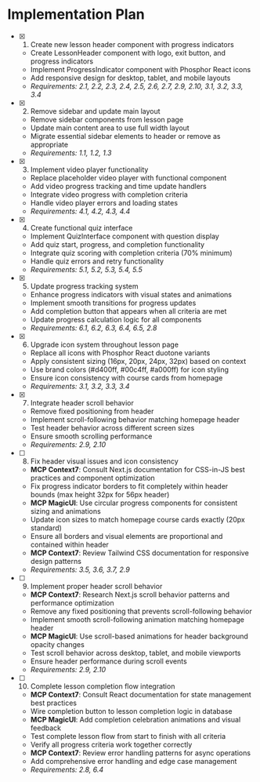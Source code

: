 # Implementation Plan

- [x] 1. Create new lesson header component with progress indicators








  - Create LessonHeader component with logo, exit button, and progress indicators
  - Implement ProgressIndicator component with Phosphor React icons
  - Add responsive design for desktop, tablet, and mobile layouts
  - _Requirements: 2.1, 2.2, 2.3, 2.4, 2.5, 2.6, 2.7, 2.9, 2.10, 3.1, 3.2, 3.3, 3.4_

- [x] 2. Remove sidebar and update main layout


















  - Remove sidebar components from lesson page
  - Update main content area to use full width layout
  - Migrate essential sidebar elements to header or remove as appropriate
  - _Requirements: 1.1, 1.2, 1.3_

- [x] 3. Implement video player functionality






  - Replace placeholder video player with functional component
  - Add video progress tracking and time update handlers
  - Integrate video progress with completion criteria
  - Handle video player errors and loading states
  - _Requirements: 4.1, 4.2, 4.3, 4.4_

- [x] 4. Create functional quiz interface






  - Implement QuizInterface component with question display
  - Add quiz start, progress, and completion functionality
  - Integrate quiz scoring with completion criteria (70% minimum)
  - Handle quiz errors and retry functionality
  - _Requirements: 5.1, 5.2, 5.3, 5.4, 5.5_

- [x] 5. Update progress tracking system







  - Enhance progress indicators with visual states and animations
  - Implement smooth transitions for progress updates
  - Add completion button that appears when all criteria are met
  - Update progress calculation logic for all components
  - _Requirements: 6.1, 6.2, 6.3, 6.4, 6.5, 2.8_

- [x] 6. Upgrade icon system throughout lesson page










  - Replace all icons with Phosphor React duotone variants
  - Apply consistent sizing (16px, 20px, 24px, 32px) based on context
  - Use brand colors (#d400ff, #00c4ff, #a000ff) for icon styling
  - Ensure icon consistency with course cards from homepage
  - _Requirements: 3.1, 3.2, 3.3, 3.4_

- [x] 7. Integrate header scroll behavior








  - Remove fixed positioning from header
  - Implement scroll-following behavior matching homepage header
  - Test header behavior across different screen sizes
  - Ensure smooth scrolling performance
  - _Requirements: 2.9, 2.10_

- [ ] 8. Fix header visual issues and icon consistency


















  - **MCP Context7**: Consult Next.js documentation for CSS-in-JS best practices and component optimization
  - Fix progress indicator borders to fit completely within header bounds (max height 32px for 56px header)
  - **MCP MagicUI**: Use circular progress components for consistent sizing and animations
  - Update icon sizes to match homepage course cards exactly (20px standard)
  - Ensure all borders and visual elements are proportional and contained within header
  - **MCP Context7**: Review Tailwind CSS documentation for responsive design patterns
  - _Requirements: 3.5, 3.6, 3.7, 2.9_

- [ ] 9. Implement proper header scroll behavior
  - **MCP Context7**: Research Next.js scroll behavior patterns and performance optimization
  - Remove any fixed positioning that prevents scroll-following behavior
  - Implement smooth scroll-following animation matching homepage header
  - **MCP MagicUI**: Use scroll-based animations for header background opacity changes
  - Test scroll behavior across desktop, tablet, and mobile viewports
  - Ensure header performance during scroll events
  - _Requirements: 2.9, 2.10_

- [ ] 10. Complete lesson completion flow integration
  - **MCP Context7**: Consult React documentation for state management best practices
  - Wire completion button to lesson completion logic in database
  - **MCP MagicUI**: Add completion celebration animations and visual feedback
  - Test complete lesson flow from start to finish with all criteria
  - Verify all progress criteria work together correctly
  - **MCP Context7**: Review error handling patterns for async operations
  - Add comprehensive error handling and edge case management
  - _Requirements: 2.8, 6.4_
